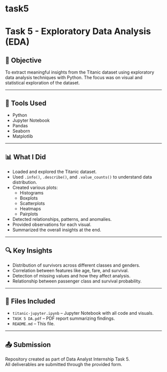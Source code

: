 # task5
# Task 5 - Exploratory Data Analysis (EDA)

## 📌 Objective
To extract meaningful insights from the Titanic dataset using exploratory data analysis techniques with Python. The focus was on visual and statistical exploration of the dataset.

---

## 🧰 Tools Used
- Python
- Jupyter Notebook
- Pandas
- Seaborn
- Matplotlib

---

## 📊 What I Did
- Loaded and explored the Titanic dataset.
- Used `.info()`, `.describe()`, and `.value_counts()` to understand data distribution.
- Created various plots:
  - Histograms
  - Boxplots
  - Scatterplots
  - Heatmaps
  - Pairplots
- Detected relationships, patterns, and anomalies.
- Provided observations for each visual.
- Summarized the overall insights at the end.

---

## 🔍 Key Insights
- Distribution of survivors across different classes and genders.
- Correlation between features like age, fare, and survival.
- Detection of missing values and how they affect analysis.
- Relationship between passenger class and survival probability.

---

## 📁 Files Included
- `titanic-jupyter.ipynb` – Jupyter Notebook with all code and visuals.
- `TASK 5 DA.pdf` – PDF report summarizing findings.
- `README.md` – This file.

---

## 📤 Submission
Repository created as part of Data Analyst Internship Task 5.  
All deliverables are submitted through the provided form.


